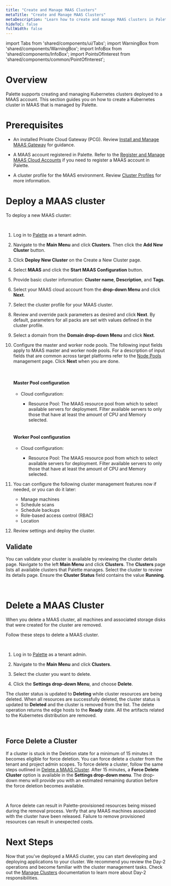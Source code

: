 ```yaml
---
title: "Create and Manage MAAS Clusters"
metaTitle: "Create and Manage MAAS Clusters"
metaDescription: "Learn how to create and manage MAAS clusters in Palette."
hideToC: false
fullWidth: false
---
```


import Tabs from 'shared/components/ui/Tabs';
import WarningBox from 'shared/components/WarningBox';
import InfoBox from 'shared/components/InfoBox';
import PointsOfInterest from 'shared/components/common/PointOfInterest';

# Overview 

Palette supports creating and managing Kubernetes clusters deployed to a MAAS account. This section guides you on how to create a Kubernetes cluster in MAAS that is managed by Palette.

# Prerequisites

- An installed Private Cloud Gateway (PCG). Review [Install and Manage MAAS Gateway](/clusters/data-center/maas/install-manage-maas-pcg) for guidance.


- A MAAS account registered in Palette. Refer to the [Register and Manage MAAS Cloud Accounts](/clusters/data-center/maas/register-manage-maas-cloud-accounts) if you need to register a MAAS account in Palette.


- A cluster profile for the MAAS environment. Review [Cluster Profiles](/cluster-profiles) for more information. 

# Deploy a MAAS cluster

To deploy a new MAAS cluster:

<br />

1. Log in to [Palette](https://console.spectrocloud.com) as a tenant admin.


2. Navigate to the **Main Menu** and click **Clusters**. Then click the **Add New Cluster** button.


3. Click **Deploy New Cluster** on the Create a New Cluster page.


4. Select **MAAS** and click the **Start MAAS Configuration** button.


5. Provide basic cluster information: **Cluster name**, **Description**, and **Tags**.


6. Select your MAAS cloud account from the **drop-down Menu** and click **Next**.


7. Select the cluster profile for your MAAS cluster. 


8. Review and override pack parameters as desired and click **Next**. By default, parameters for all packs are set with values defined in the cluster profile.


9. Select a domain from the **Domain drop-down Menu** and click **Next**. 


10. Configure the master and worker node pools. The following input fields apply to MAAS master and worker node pools. For a description of input fields that are common across target platforms refer to the [Node Pools](https://docs.spectrocloud.com/clusters/cluster-management/node-pool) management page. Click **Next** when you are done.

    <br />

    #### Master Pool configuration

    - Cloud configuration:

        - Resource Pool: The MAAS resource pool from which to select available servers for deployment. Filter available servers to only those that have at least the amount of CPU and Memory selected.

    <br />

    #### Worker Pool configuration

    - Cloud configuration:

        - Resource Pool: The MAAS resource pool from which to select available servers for deployment. Filter available servers to only those that have at least the amount of CPU and Memory selected.


11. You can configure the following cluster management features now if needed, or you can do it later:

    - Manage machines
    - Schedule scans
    - Schedule backups
    - Role-based access control (RBAC)
    - Location 


12. Review settings and deploy the cluster. 


## Validate

You can validate your cluster is available by reviewing the cluster details page. Navigate to the left **Main Menu** and click **Clusters**. The **Clusters** page lists all available clusters that Palette manages. Select the cluster to review its details page. Ensure the **Cluster Status** field contains the value **Running**.

<br />

# Delete a MAAS Cluster

When you delete a MAAS cluster, all machines and associated storage disks that were created for the cluster are removed. 

Follow these steps to delete a MAAS cluster.

<br />

1. Log in to [Palette](https://console.spectrocloud.com) as a tenant admin.


2. Navigate to the **Main Menu** and click **Clusters**. 


3. Select the cluster you want to delete.


4. Click the **Settings drop-down Menu**, and choose **Delete**.

The cluster status is updated to **Deleting** while cluster resources are being deleted. When all resources are successfully deleted, the cluster status is updated to **Deleted** and the cluster is removed from the list. The delete operation returns the edge hosts to the **Ready** state. All the artifacts related to the Kubernetes distribution are removed.

<br />

## Force Delete a Cluster

If a cluster is stuck in the Deletion state for a minimum of 15 minutes it becomes eligible for force deletion. You can force delete a cluster from the tenant and project admin scopes. To force delete a cluster, follow the same steps outlined in [Delete a MAAS Cluster](/clusters/data-center/maas/create-manage-maas-clusters#deleteamaascluster). After 15 minutes, a **Force Delete Cluster** option is available in the **Settings drop-down menu**. The drop-down menu will provide you with an estimated remaining duration before the force deletion becomes available.

<br />

<WarningBox>

A force delete can result in Palette-provisioned resources being missed during the removal process. Verify that any MAAS machines associated with the cluster have been released. Failure to remove provisioned resources can result in unexpected costs.

</WarningBox>

# Next Steps

Now that you’ve deployed a MAAS cluster, you can start developing and deploying applications to your cluster. We recommend you review the Day-2 operations and become familiar with the cluster management tasks. Check out the [Manage Clusters](/clusters/cluster-management) documentation to learn more about Day-2 responsibilities.



<br />

<br />
